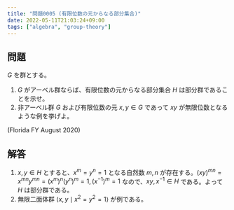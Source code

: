 ```yaml
---
title: "問題0005 (有限位数の元からなる部分集合)"
date: 2022-05-11T21:03:24+09:00
tags: ["algebra", "group-theory"]
---
```


## 問題

$G$ を群とする。

1. $G$ がアーベル群ならば、有限位数の元からなる部分集合 $H$ は部分群であることを示せ。
2. 非アーベル群 $G$ および有限位数の元 $x,y\in G$ であって $xy$ が無限位数となるような例を挙げよ。

(Florida FY August 2020)

## 解答

1. $x,y\in H$ とすると、$x^m=y^n=1$ となる自然数 $m,n$ が存在する。$(xy)^{mn}=x^{mn}y^{mn}=(x^m)^n(y^n)^m=1, (x^{-1})^m=1$ なので、$xy,x^{-1}\in H$ である。よって $H$ は部分群である。
2. 無限二面体群 $\langle x,y\mid x^2=y^2=1\rangle$ が例である。
